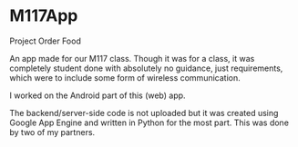 # M117App
Project Order Food

An app made for our M117 class. Though it was for a class, it was completely student done with absolutely no guidance, just requirements, which were to include some form of wireless communication.

I worked on the Android part of this (web) app.

The backend/server-side code is not uploaded but it was created using Google App Engine and written in Python for the most part. This was done by two of my partners.
